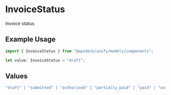 # InvoiceStatus

Invoice status

## Example Usage

```typescript
import { InvoiceStatus } from "@apideck/unify/models/components";

let value: InvoiceStatus = "draft";
```

## Values

```typescript
"draft" | "submitted" | "authorised" | "partially_paid" | "paid" | "void" | "credit" | "deleted" | "posted"
```